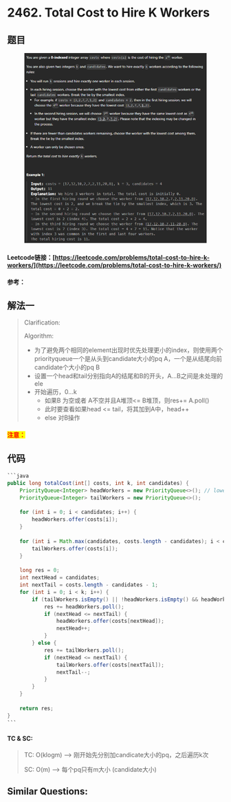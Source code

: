# 2462. Total Cost to Hire K Workers

## 题目

<figure><img src="../../.gitbook/assets/image (204).png" alt=""><figcaption></figcaption></figure>

#### Leetcode链接：[https://leetcode.com/problems/total-cost-to-hire-k-workers/](https://leetcode.com/problems/total-cost-to-hire-k-workers/)

#### 参考：

## 解法一

> Clarification:&#x20;
>
> Algorithm:&#x20;
>
> * 为了避免两个相同的element出现时优先处理更小的index，则使用两个priorityqueue一个是从头到candidate大小的pq A，一个是从结尾向前candidate个大小的pq B
> * 设置一个head和tail分别指向A的结尾和B的开头，A...B之间是未处理的ele
> * 开始遍历，0...k
>   * 如果B 为空或者 A不空并且A堆顶<= B堆顶，则res+= A.poll()
>   * 此时要查看如果head <= tail，将其加到A中，head++
>   * else 对B操作

#### <mark style="color:red;">注意：</mark>

## 代码

````java
```java
public long totalCost(int[] costs, int k, int candidates) {
    PriorityQueue<Integer> headWorkers = new PriorityQueue<>(); // lower index
    PriorityQueue<Integer> tailWorkers = new PriorityQueue<>();

    for (int i = 0; i < candidates; i++) {
        headWorkers.offer(costs[i]);
    }

    for (int i = Math.max(candidates, costs.length - candidates); i < costs.length; i++) {
        tailWorkers.offer(costs[i]);
    }

    long res = 0;
    int nextHead = candidates;
    int nextTail = costs.length - candidates - 1;
    for (int i = 0; i < k; i++) {
        if (tailWorkers.isEmpty() || !headWorkers.isEmpty() && headWorkers.peek() <= tailWorkers.peek()) {
            res += headWorkers.poll();
            if (nextHead <= nextTail) {
                headWorkers.offer(costs[nextHead]);
                nextHead++;
            }
        } else {
            res += tailWorkers.poll();
            if (nextHead <= nextTail) {
                tailWorkers.offer(costs[nextTail]);
                nextTail--;
            }
        }
    }

    return res;
}
```
````

#### TC & SC:&#x20;

> TC: O(klogm) --> 刚开始先分别加candicate大小的pq，之后遍历k次
>
> SC: O(m) --> 每个pq只有m大小 (candidate大小)

## **Similar Questions:**&#x20;
